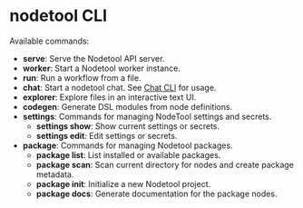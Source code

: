 # nodetool CLI

Available commands:

- **serve**: Serve the Nodetool API server.
- **worker**: Start a Nodetool worker instance.
- **run**: Run a workflow from a file.
- **chat**: Start a nodetool chat. See [Chat CLI](chat-cli.md) for usage.
- **explorer**: Explore files in an interactive text UI.
- **codegen**: Generate DSL modules from node definitions.
- **settings**: Commands for managing NodeTool settings and secrets.
  - **settings show**: Show current settings or secrets.
  - **settings edit**: Edit settings or secrets.
- **package**: Commands for managing Nodetool packages.
  - **package list**: List installed or available packages.
  - **package scan**: Scan current directory for nodes and create package metadata.
  - **package init**: Initialize a new Nodetool project.
  - **package docs**: Generate documentation for the package nodes.
